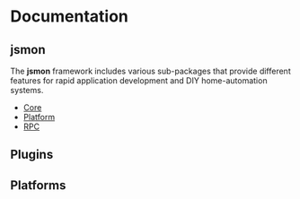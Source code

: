# Documentation

## jsmon

The **jsmon** framework includes various sub-packages that provide different features for rapid application development and DIY home-automation systems.

 * [Core](core/index.md)
 * [Platform](platform/index.md)
 * [RPC](rpc/index.md)


## Plugins

## Platforms